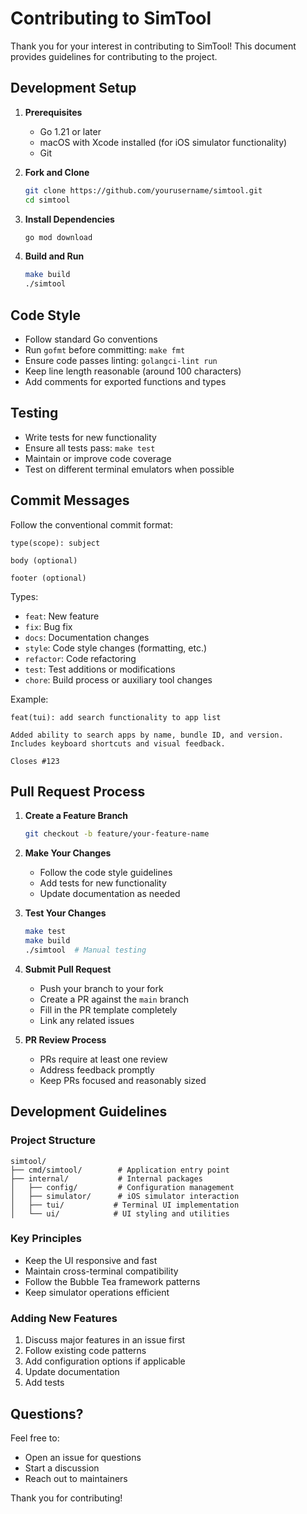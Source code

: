 # Contributing to SimTool

Thank you for your interest in contributing to SimTool! This document provides guidelines for contributing to the project.

## Development Setup

1. **Prerequisites**
   - Go 1.21 or later
   - macOS with Xcode installed (for iOS simulator functionality)
   - Git

2. **Fork and Clone**
   ```bash
   git clone https://github.com/yourusername/simtool.git
   cd simtool
   ```

3. **Install Dependencies**
   ```bash
   go mod download
   ```

4. **Build and Run**
   ```bash
   make build
   ./simtool
   ```

## Code Style

- Follow standard Go conventions
- Run `gofmt` before committing: `make fmt`
- Ensure code passes linting: `golangci-lint run`
- Keep line length reasonable (around 100 characters)
- Add comments for exported functions and types

## Testing

- Write tests for new functionality
- Ensure all tests pass: `make test`
- Maintain or improve code coverage
- Test on different terminal emulators when possible

## Commit Messages

Follow the conventional commit format:

```
type(scope): subject

body (optional)

footer (optional)
```

Types:
- `feat`: New feature
- `fix`: Bug fix
- `docs`: Documentation changes
- `style`: Code style changes (formatting, etc.)
- `refactor`: Code refactoring
- `test`: Test additions or modifications
- `chore`: Build process or auxiliary tool changes

Example:
```
feat(tui): add search functionality to app list

Added ability to search apps by name, bundle ID, and version.
Includes keyboard shortcuts and visual feedback.

Closes #123
```

## Pull Request Process

1. **Create a Feature Branch**
   ```bash
   git checkout -b feature/your-feature-name
   ```

2. **Make Your Changes**
   - Follow the code style guidelines
   - Add tests for new functionality
   - Update documentation as needed

3. **Test Your Changes**
   ```bash
   make test
   make build
   ./simtool  # Manual testing
   ```

4. **Submit Pull Request**
   - Push your branch to your fork
   - Create a PR against the `main` branch
   - Fill in the PR template completely
   - Link any related issues

5. **PR Review Process**
   - PRs require at least one review
   - Address feedback promptly
   - Keep PRs focused and reasonably sized

## Development Guidelines

### Project Structure
```
simtool/
├── cmd/simtool/        # Application entry point
├── internal/           # Internal packages
│   ├── config/         # Configuration management
│   ├── simulator/      # iOS simulator interaction
│   ├── tui/           # Terminal UI implementation
│   └── ui/            # UI styling and utilities
```

### Key Principles
- Keep the UI responsive and fast
- Maintain cross-terminal compatibility
- Follow the Bubble Tea framework patterns
- Keep simulator operations efficient

### Adding New Features

1. Discuss major features in an issue first
2. Follow existing code patterns
3. Add configuration options if applicable
4. Update documentation
5. Add tests

## Questions?

Feel free to:
- Open an issue for questions
- Start a discussion
- Reach out to maintainers

Thank you for contributing!